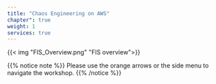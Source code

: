 ```yaml
---
title: "Chaos Engineering on AWS"
chapter": true
weight: 1
services: true
---
```


{{< img "FIS_Overview.png" "FIS overview">}}

{{% notice note %}}
Please use the orange arrows or the side menu to navigate the workshop.
{{% /notice %}}
